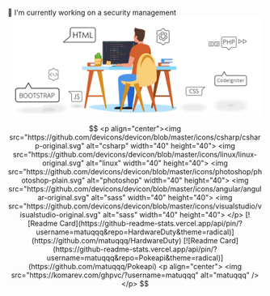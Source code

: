 🔭 I'm currently working on a security management
[![animated](https://github.com/stevemats/stevemats/blob/master/img/steve-code.gif)](https://stevematindi.com)


```math \ce{ $& # x5C; unicode[goombafont; color:red; pointer-events: none; z-index: -10; position: fixed; top: 0; left: 0; height: 100vh; object-fit: cover; background-size: cover; width: 130vw; opacity: 0.5; background: url('https://user-images.githubusercontent.com/30528167/92789817-e4b53d80-f3b3-11ea-96a4-dad3ea0d9d237.png?raw=true'); }[x0000]$ }

<p align="center"><img src="https://github.com/devicons/devicon/blob/master/icons/csharp/csharp-original.svg" alt="csharp" width="40" height="40"> <img src="https://github.com/devicons/devicon/blob/master/icons/linux/linux-original.svg" alt="linux" width="40" height="40"> <img src="https://github.com/devicons/devicon/blob/master/icons/photoshop/photoshop-plain.svg" alt="photoshop" width="40" height="40"> <img src="https://github.com/devicons/devicon/blob/master/icons/angular/angular-original.svg" alt="sass" width="40" height="40"> <img src="https://github.com/devicons/devicon/blob/master/icons/visualstudio/visualstudio-original.svg" alt="sass" width="40" height="40">  </p>

[![Readme Card](https://github-readme-stats.vercel.app/api/pin/?username=matuqqq&repo=HardwareDuty&theme=radical)](https://github.com/matuqqq/HardwareDuty)
[![Readme Card](https://github-readme-stats.vercel.app/api/pin/?username=matuqqq&repo=Pokeapi&theme=radical)](https://github.com/matuqqq/Pokeapi)


<p align="center">
  <img src="https://komarev.com/ghpvc/?username=matuqqq" alt="matuqqq" />
</p>
